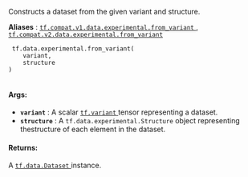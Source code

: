 Constructs a dataset from the given variant and structure.

**Aliases** : [ `tf.compat.v1.data.experimental.from_variant` ](/api_docs/python/tf/data/experimental/from_variant), [ `tf.compat.v2.data.experimental.from_variant` ](/api_docs/python/tf/data/experimental/from_variant)

```
 tf.data.experimental.from_variant(
    variant,
    structure
)
 
```

#### Args:
- **`variant`** : A scalar [ `tf.variant` ](https://tensorflow.google.cn/api_docs/python/tf#variant) tensor representing a dataset.
- **`structure`** : A  `tf.data.experimental.Structure`  object representing thestructure of each element in the dataset.


#### Returns:
A [ `tf.data.Dataset` ](https://tensorflow.google.cn/api_docs/python/tf/data/Dataset) instance.


